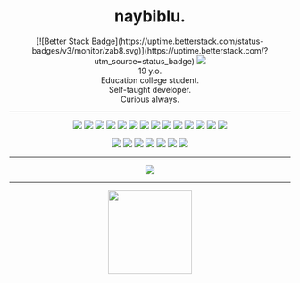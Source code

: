 <h1 align="center">
  naybiblu.
</h2>
<p align="center">
  [![Better Stack Badge](https://uptime.betterstack.com/status-badges/v3/monitor/zab8.svg)](https://uptime.betterstack.com/?utm_source=status_badge)
  <img
  src="https://hits.seeyoufarm.com/api/count/incr/badge.svg?url=https%3A%2F%2Fgithub.com%2Fnaybiblu1212%2Fhit-counter"><br>
  19 y.o.<br>
  Education college student.<br>
  Self-taught developer.<br>
  Curious always. 
</p>
<hr>
<p align="center">
  <!-- html -->
  <img
   src="https://img.shields.io/badge/HTML5-00008B?style=for-the-badge&logo=html5&logoColor=E34F26"/>
  <!-- css -->
  <img
   src="https://img.shields.io/badge/CSS3-00008B?style=for-the-badge&logo=css3&logoColor=1572B6"/>
  <!-- js -->
  <img 
   src="https://img.shields.io/badge/JS-00008B?style=for-the-badge&logo=javascript&logoColor=F7DF1E"/>
  <!-- nodejs -->
  <img 
   src="https://img.shields.io/badge/NODE%20JS-00008B?style=for-the-badge&logo=nodedotjs&logoColor=339933"/>
  <!-- expjs -->
  <img 
   src="https://img.shields.io/badge/EXPRESS%20JS-00008B?style=for-the-badge&logo=express&logoColor=white"/>
  <!-- svelte -->
  <img 
   src="https://img.shields.io/badge/svelte-00008B?style=for-the-badge&logo=svelte&logoColor=f1413d"/>
  <!-- tailwind -->
  <img 
   src="https://img.shields.io/badge/tailwindcss-00008B?style=for-the-badge&logo=tailwind-css&logoColor=38B2AC"/>
  <!-- vite -->
  <img 
   src="https://img.shields.io/badge/vite-00008B?style=for-the-badge&logo=vite&logoColor=646CFF"/>
  <!-- mongodb -->
  <img 
   src="https://img.shields.io/badge/MONGODB-00008B?style=for-the-badge&logo=mongodb&logoColor=4EA94B"/>
  <!-- github pages -->
  <img 
   src="https://img.shields.io/badge/GITHUB PAGES-00008B?style=for-the-badge&logo=Github%20Pages&logoColor=white"/>
  <!-- railway -->
  <img 
   src="https://img.shields.io/badge/RAILWAY-00008B?style=for-the-badge&logo=railway&logoColor=white"/>
  <!-- npm -->
  <img 
   src="https://img.shields.io/badge/NPM-00008B?style=for-the-badge&logo=npm&logoColor=CB3837"/>
  <!-- md -->
  <img 
   src="https://img.shields.io/badge/MARKDOWN-00008B?style=for-the-badge&logo=markdown&logoColor=white"/>
  <!-- git -->
  <img 
   src="https://img.shields.io/badge/GIT-00008B?style=for-the-badge&logo=git&logoColor=white"/>
</p>
<p align="center">
  <!-- json -->
  <img 
   src="https://img.shields.io/badge/JSON-808080?style=for-the-badge&logo=json&logoColor=5E5C5C"/>
  <!-- c++ -->
  <img 
   src="https://img.shields.io/badge/C%2B%2B-808080?style=for-the-badge&logo=c%2B%2B&logoColor=00599C"/>
  <!-- java -->
  <img 
   src="https://img.shields.io/badge/JAVA-808080?style=for-the-badge&logo=openjdk&logoColor=black"/>
  <!-- mysql -->
  <img 
   src="https://img.shields.io/badge/MYSQL-808080?style=for-the-badge&logo=mysql&logoColor=black"/>
  <!-- sqlite -->
  <img 
   src="https://img.shields.io/badge/SQLITE-808080?style=for-the-badge&logo=sqlite&logoColor=F7DF1E"/>
  <!-- bootstrap -->
  <img 
   src="https://img.shields.io/badge/BOOTSTRAP-808080?style=for-the-badge&logo=bootstrap&logoColor=563D7C"/>
  <!-- unity -->
  <img 
   src="https://img.shields.io/badge/UNITY-808080?style=for-the-badge&logo=unity&logoColor=black"/>
</p>
<hr>
<p align="center">
  <img
   src="https://github-readme-stats.vercel.app/api?username=naybiblu&theme=dark&show_icons=true&count_private=true">
</p>
<hr>
<p align="center">
  <img
   src="https://github-readme-stats.vercel.app/api/top-langs/?username=naybiblu&theme=dark&show_icons=true&count-private=true" height="150">
</p>

<!--
**naybiblu/naybiblu** is a ✨ _special_ ✨ repository because its `README.md` (this file) appears on your GitHub profile.

Here are some ideas to get you started:

- 🔭 I’m currently working on ...
- 🌱 I’m currently learning ...
- 👯 I’m looking to collaborate on ...
- 🤔 I’m looking for help with ...
- 💬 Ask me about ...
- 📫 How to reach me: ...
- 😄 Pronouns: ...
- ⚡ Fun fact: ...
-->

